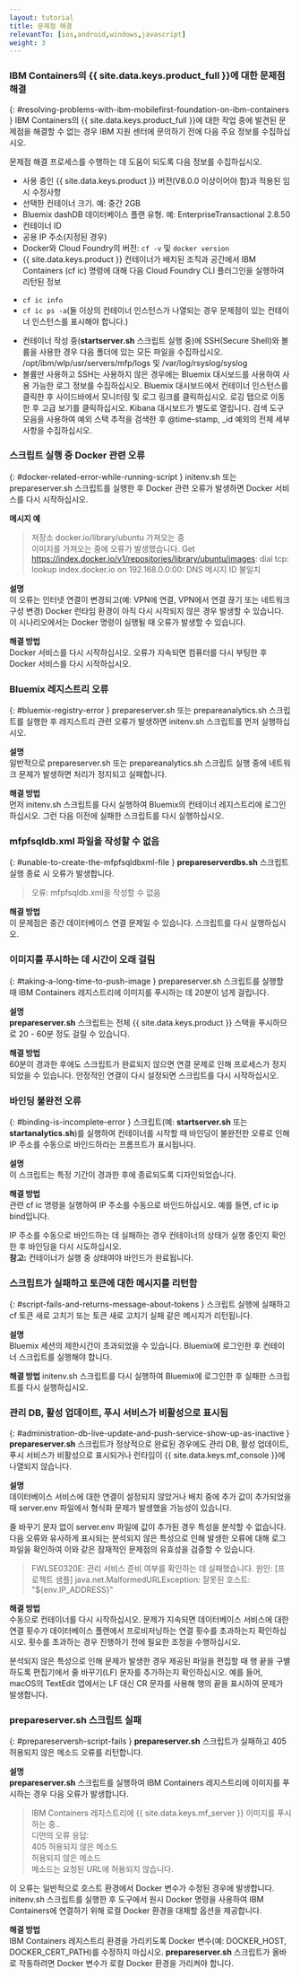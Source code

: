 ```yaml
---
layout: tutorial
title: 문제점 해결
relevantTo: [ios,android,windows,javascript]
weight: 3
---
```

<!-- NLS_CHARSET=UTF-8 -->
### IBM Containers의 {{ site.data.keys.product_full }}에 대한 문제점 해결	
{: #resolving-problems-with-ibm-mobilefirst-foundation-on-ibm-containers }
IBM Containers의 {{ site.data.keys.product_full }}에 대한 작업 중에 발견된 문제점을 해결할 수 없는 경우 IBM 지원 센터에 문의하기 전에 다음 주요 정보를 수집하십시오. 

문제점 해결 프로세스를 수행하는 데 도움이 되도록 다음 정보를 수집하십시오. 

* 사용 중인 {{ site.data.keys.product }} 버전(V8.0.0 이상이어야 함)과 적용된 임시 수정사항
* 선택한 컨테이너 크기. 예: 중간 2GB
* Bluemix dashDB 데이터베이스 플랜 유형. 예: EnterpriseTransactional 2.8.50
* 컨테이너 ID
* 공용 IP 주소(지정된 경우)
* Docker와 Cloud Foundry의 버전: `cf -v` 및 `docker version`
* {{ site.data.keys.product }} 컨테이너가 배치된 조직과 공간에서 IBM Containers (cf ic) 명령에 대해 다음 Cloud Foundry CLI 플러그인을 실행하여 리턴된 정보
 - `cf ic info`
 - `cf ic ps -a`(둘 이상의 컨테이너 인스턴스가 나열되는 경우 문제점이 있는 컨테이너 인스턴스를 표시해야 합니다.)
* 컨테이너 작성 중(**startserver.sh** 스크립트 실행 중)에 SSH(Secure Shell)와 볼륨을 사용한 경우 다음 폴더에 있는 모든 파일을 수집하십시오. /opt/ibm/wlp/usr/servers/mfp/logs 및 /var/log/rsyslog/syslog
* 볼륨만 사용하고 SSH는 사용하지 않은 경우에는 Bluemix 대시보드를 사용하여 사용 가능한 로그 정보를 수집하십시오. Bluemix 대시보드에서 컨테이너 인스턴스를 클릭한 후 사이드바에서 모니터링 및 로그 링크를 클릭하십시오. 로깅 탭으로 이동한 후 고급 보기를 클릭하십시오. Kibana 대시보드가 별도로 열립니다. 검색 도구 모음을 사용하여 예외 스택 추적을 검색한 후 @time-stamp, _id 예외의 전체 세부사항을 수집하십시오. 

### 스크립트 실행 중 Docker 관련 오류	
{: #docker-related-error-while-running-script }
initenv.sh 또는 prepareserver.sh 스크립트를 실행한 후 Docker 관련 오류가 발생하면 Docker 서비스를 다시 시작하십시오. 

**메시지 예** 

> 저장소 docker.io/library/ubuntu 가져오는 중  
>이미지를 가져오는 중에 오류가 발생했습니다. Get https://index.docker.io/v1/repositories/library/ubuntu/images: dial tcp: lookup index.docker.io on 192.168.0.0:00: DNS 메시지 ID 불일치

**설명**  
이 오류는 인터넷 연결이 변경되고(예: VPN에 연결, VPN에서 연결 끊기 또는 네트워크 구성 변경) Docker 런타임 환경이 아직 다시 시작되지 않은 경우 발생할 수 있습니다. 이 시나리오에서는 Docker 명령이 실행될 때 오류가 발생할 수 있습니다. 

**해결 방법**  
Docker 서비스를 다시 시작하십시오. 오류가 지속되면 컴퓨터를 다시 부팅한 후 Docker 서비스를 다시 시작하십시오. 

### Bluemix 레지스트리 오류	
{: #bluemix-registry-error }
prepareserver.sh 또는 prepareanalytics.sh 스크립트를 실행한 후 레지스트리 관련 오류가 발생하면 initenv.sh 스크립트를 먼저 실행하십시오. 

**설명**  
일반적으로 prepareserver.sh 또는 prepareanalytics.sh 스크립트 실행 중에 네트워크 문제가 발생하면 처리가 정지되고 실패합니다. 

**해결 방법**  
먼저 initenv.sh 스크립트를 다시 실행하여 Bluemix의 컨테이너 레지스트리에 로그인하십시오. 그런 다음 이전에 실패한 스크립트를 다시 실행하십시오. 

### mfpfsqldb.xml 파일을 작성할 수 없음
{: #unable-to-create-the-mfpfsqldbxml-file }
**prepareserverdbs.sh** 스크립트 실행 종료 시 오류가 발생합니다. 

> 오류: mfpfsqldb.xml을 작성할 수 없음

**해결 방법**  
이 문제점은 중간 데이터베이스 연결 문제일 수 있습니다. 스크립트를 다시 실행하십시오. 

### 이미지를 푸시하는 데 시간이 오래 걸림	
{: #taking-a-long-time-to-push-image }
prepareserver.sh 스크립트를 실행할 때 IBM Containers 레지스트리에 이미지를 푸시하는 데 20분이 넘게 걸립니다. 

**설명**  
**prepareserver.sh** 스크립트는 전체 {{ site.data.keys.product }} 스택을 푸시하므로 20 - 60분 정도 걸릴 수 있습니다. 

**해결 방법**  
60분이 경과한 후에도 스크립트가 완료되지 않으면 연결 문제로 인해 프로세스가 정지되었을 수 있습니다. 안정적인 연결이 다시 설정되면 스크립트를 다시 시작하십시오. 

### 바인딩 불완전 오류	
{: #binding-is-incomplete-error }
스크립트(예: **startserver.sh** 또는 **startanalytics.sh**)를 실행하여 컨테이너를 시작할 때 바인딩이 불완전한 오류로 인해 IP 주소를 수동으로 바인드하라는 프롬프트가 표시됩니다. 

**설명**  
이 스크립트는 특정 기간이 경과한 후에 종료되도록 디자인되었습니다. 

**해결 방법**  
관련 cf ic 명령을 실행하여 IP 주소를 수동으로 바인드하십시오. 예를 들면, cf ic ip bind입니다. 

IP 주소를 수동으로 바인드하는 데 실패하는 경우 컨테이너의 상태가 실행 중인지 확인한 후 바인딩을 다시 시도하십시오.   
**참고:** 컨테이너가 실행 중 상태여야 바인드가 완료됩니다. 

### 스크립트가 실패하고 토큰에 대한 메시지를 리턴함	
{: #script-fails-and-returns-message-about-tokens }
스크립트 실행에 실패하고 cf 토큰 새로 고치기 또는 토큰 새로 고치기 실패 같은 메시지가 리턴됩니다. 

**설명**  
Bluemix 세션의 제한시간이 초과되었을 수 있습니다. Bluemix에 로그인한 후 컨테이너 스크립트를 실행해야 합니다. 

**해결 방법**
initenv.sh 스크립트를 다시 실행하여 Bluemix에 로그인한 후 실패한 스크립트를 다시 실행하십시오. 

### 관리 DB, 활성 업데이트, 푸시 서비스가 비활성으로 표시됨	
{: #administration-db-live-update-and-push-service-show-up-as-inactive }
**prepareserver.sh** 스크립트가 정상적으로 완료된 경우에도 관리 DB, 활성 업데이트, 푸시 서비스가 비활성으로 표시되거나 런타임이 {{ site.data.keys.mf_console }}에 나열되지 않습니다. 

**설명**  
데이터베이스 서비스에 대한 연결이 설정되지 않았거나 배치 중에 추가 값이 추가되었을 때 server.env 파일에서 형식화 문제가 발생했을 가능성이 있습니다. 

줄 바꾸기 문자 없이 server.env 파일에 값이 추가된 경우 특성을 분석할 수 없습니다. 다음 오류와 유사하게 표시되는 분석되지 않은 특성으로 인해 발생한 오류에 대해 로그 파일을 확인하여 이와 같은 잠재적인 문제점의 유효성을 검증할 수 있습니다. 

> FWLSE0320E: 관리 서비스 준비 여부를 확인하는 데 실패했습니다. 원인: [프로젝트 샘플] java.net.MalformedURLException: 잘못된 호스트: "${env.IP_ADDRESS}"



**해결 방법**  
수동으로 컨테이너를 다시 시작하십시오. 문제가 지속되면 데이터베이스 서비스에 대한 연결 횟수가 데이터베이스 플랜에서 프로비저닝하는 연결 횟수를 초과하는지 확인하십시오. 횟수를 초과하는 경우 진행하기 전에 필요한 조정을 수행하십시오. 

분석되지 않은 특성으로 인해 문제가 발생한 경우 제공된 파일을 편집할 때 행 끝을 구별하도록 편집기에서 줄 바꾸기(LF) 문자를 추가하는지 확인하십시오. 예를 들어, macOS의 TextEdit 앱에서는 LF 대신 CR 문자를 사용해 행의 끝을 표시하여 문제가 발생합니다. 

### prepareserver.sh 스크립트 실패	
{: #prepareserversh-script-fails }
**prepareserver.sh** 스크립트가 실패하고 405 허용되지 않은 메소드 오류를 리턴합니다. 

**설명**  
**prepareserver.sh** 스크립트를 실행하여 IBM Containers 레지스트리에 이미지를 푸시하는 경우 다음 오류가 발생합니다. 

> IBM Containers 레지스트리에 {{ site.data.keys.mf_server }} 이미지를 푸시하는 중..  
> 디먼의 오류 응답:  
> 405 허용되지 않은 메소드  
> 허용되지 않은 메소드  
> 메소드는 요청된 URL에 허용되지 않습니다.

이 오류는 일반적으로 호스트 환경에서 Docker 변수가 수정된 경우에 발생합니다. initenv.sh 스크립트를 실행한 후 도구에서 원시 Docker 명령을 사용하여 IBM Containers에 연결하기 위해 로컬 Docker 환경을 대체할 옵션을 제공합니다. 

**해결 방법**  
IBM Containers 레지스트리 환경을 가리키도록 Docker 변수(예: DOCKER\_HOST, DOCKER\_CERT\_PATH)를 수정하지 마십시오. **prepareserver.sh** 스크립트가 올바로 작동하려면 Docker 변수가 로컬 Docker 환경을 가리켜야 합니다. 
